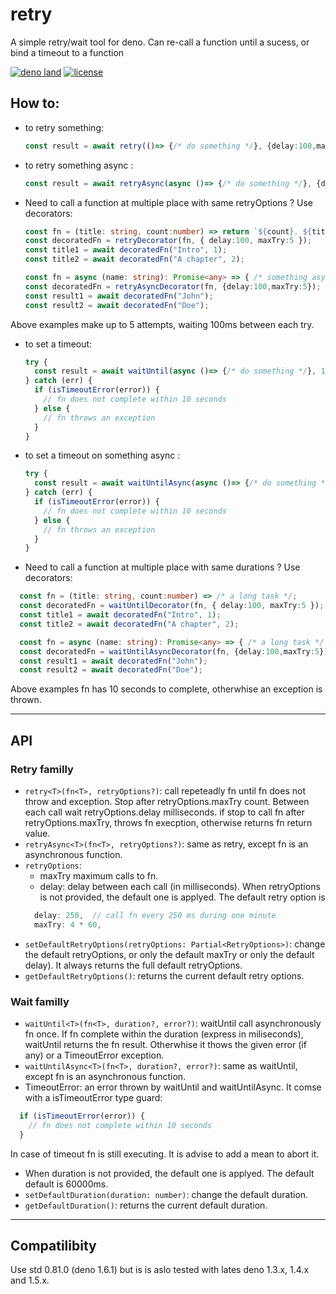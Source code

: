 # retry
A simple retry/wait tool for deno. 
Can re-call a function until a sucess, or bind a timeout to a function 

[![deno land](http://img.shields.io/badge/available%20on-deno.land/x-lightgrey.svg?logo=deno&labelColor=black)](https://deno.land/x/retry) 
[![license](https://img.shields.io/badge/license-MIT-green)](https://github.com/franckLdx/retry/blob/master/LICENSE) 

## How to:
* to retry something: 
  ```typescript
  const result = await retry(()=> {/* do something */}, {delay:100,maxTry:5})
  ```
* to retry something async : 
  ```typescript
  const result = await retryAsync(async ()=> {/* do something */}, {delay:100,maxTry:5})
  ```
* Need to call a function at multiple place with same retryOptions ? Use decorators:
  ```typescript
  const fn = (title: string, count:number) => return `${count}. ${title}`; 
  const decoratedFn = retryDecorator(fn, { delay:100, maxTry:5 });
  const title1 = await decoratedFn("Intro", 1);
  const title2 = await decoratedFn("A chapter", 2);

  const fn = async (name: string): Promise<any> => { /* something async */ }; 
  const decoratedFn = retryAsyncDecorator(fn, {delay:100,maxTry:5});
  const result1 = await decoratedFn("John");
  const result2 = await decoratedFn("Doe");
  ```
Above examples make up to 5 attempts, waiting 100ms between each try.
* to set a timeout: 
  ```typescript
  try {
    const result = await waitUntil(async ()=> {/* do something */}, 10000);
  } catch (err) {
    if (isTimeoutError(error)) {
      // fn does not complete within 10 seconds
    } else {
      // fn throws an exception
    }
  }
  ```

* to set a timeout on something async : 
  ```typescript
  try {
    const result = await waitUntilAsync(async ()=> {/* do something */}, 10000);
  } catch (err) {
    if (isTimeoutError(error)) {
      // fn does not complete within 10 seconds
    } else {
      // fn throws an exception
    }
  }
  ```
* Need to call a function at multiple place with same durations ? Use decorators:
```typescript
  const fn = (title: string, count:number) => /* a long task */; 
  const decoratedFn = waitUntilDecorator(fn, { delay:100, maxTry:5 });
  const title1 = await decoratedFn("Intro", 1);
  const title2 = await decoratedFn("A chapter", 2);

  const fn = async (name: string): Promise<any> => { /* a long task */ }; 
  const decoratedFn = waitUntilAsyncDecorator(fn, {delay:100,maxTry:5});
  const result1 = await decoratedFn("John");
  const result2 = await decoratedFn("Doe");
```

Above examples fn has 10 seconds to complete, otherwhise an exception is thrown.


---
## API
### Retry familly
* `retry<T>(fn<T>, retryOptions?)`: call repeteadly fn until fn does not throw and exception. Stop after retryOptions.maxTry count. Between each call wait retryOptions.delay milliseconds.
if stop to call fn after retryOptions.maxTry, throws fn execption, otherwise returns fn return value.
* `retryAsync<T>(fn<T>, retryOptions?)`: same as retry, except fn is an asynchronous function.
* `retryOptions`:
  - maxTry maximum calls to fn.
  - delay: delay between each call (in milliseconds).
  When retryOptions is not provided, the default one is applyed. The default retry option is
  ```typescript
    delay: 250,  // call fn every 250 ms during one minute 
    maxTry: 4 * 60, 
  ```
* `setDefaultRetryOptions(retryOptions: Partial<RetryOptions>)`: change the default retryOptions, or only the default maxTry or only the default delay). It always returns the full default retryOptions.
* `getDefaultRetryOptions()`: returns the current default retry options.
### Wait familly
* `waitUntil<T>(fn<T>, duration?, error?)`: waitUntil call asynchronously fn once. If fn complete within the duration (express in miliseconds), waitUntil returns the fn result. Otherwhise it thows the given error (if any) or a TimeoutError exception.
* `waitUntilAsync<T>(fn<T>, duration?, error?)`: same as waitUntil, except fn is an asynchronous function.
* TimeoutError: an error thrown by waitUntil and waitUntilAsync. It comse with a isTimeoutError type guard:
```typescript
  if (isTimeoutError(error)) {
    // fn does not complete within 10 seconds
  }
```
In case of timeout fn is still executing. It is advise to add a mean to abort it.
* When duration is not provided, the default one is applyed. The default default is 60000ms.
* `setDefaultDuration(duration: number)`: change the default duration.
* `getDefaultDuration()`: returns the current default duration.

---
## Compatilibity
Use std 0.81.0 (deno 1.6.1) but is is aslo tested with lates deno 1.3.x, 1.4.x and 1.5.x.